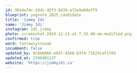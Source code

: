 ```yaml
---
id: 30a4af4c-19dc-45f3-8439-af2e9a04aff9
blueprint: yegvote_2025_candidate
title: 'Jimmy Idi'
name: 'Jimmy Idi'
instagram: idi_jimmy
photo: screenshot-2024-12-13-at-7.33.40-am-modified.png
confirmed: true
ward: tastawiyiniwak
incumbent: false
updated_by: 9c6b6866-e047-4568-b3f4-71623caf17dd
updated_at: 1746401137
website: 'https://jimmyidi.ca'
---
```

